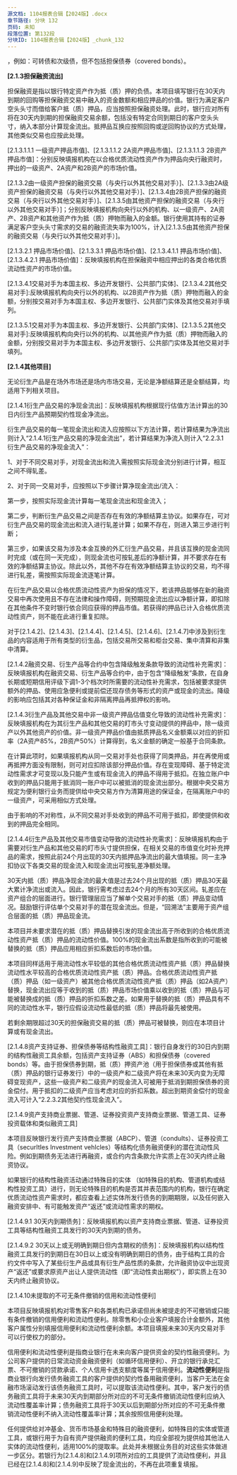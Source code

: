 ```yaml
---
源文档: 1104报表合辑【2024版】.docx
章节路径: 分块 132
页码: 未知
段落位置: 第132段
分块ID: 1104报表合辑【2024版】_chunk_132
---
```


，例如：可转债和次级债，但不包括担保债券（covered bonds）。

**[2.1.3担保融资流出]**

担保融资是指以银行特定资产作为抵（质）押的负债。本项目填写银行在30天内到期的回购等担保融资交易中融入的资金数额和相应押品的价值。银行为满足客户空头头寸而借给客户抵（质）押品，应当按照担保融资处理。此时，银行应对所有将在30天内到期的担保融资交易余额，包括没有特定合同到期日的客户空头头寸，纳入本部分计算现金流出。抵押品互换应按照回购或逆回购协议的方式处理，其他类似交易也应按此处理。

[2.1.3.1与央行进行的担保融资]:本项目反映填报机构从央行融入的担保资金。

[2.1.3.1.1 其中，以合格优质流动性资产为押品的融资]:反映填报机构以符合LCR合格优质流动性资产条件的资产为抵（质）押品从央行融入的资金。

[2.1.3.1.1.1 一级资产押品市值]、[2.1.3.1.1.2 2A资产押品市值]、[2.1.3.1.1.3 2B资产押品市值]：分别反映填报机构在以合格优质流动性资产作为押品向央行融资时，押出的一级资产、2A资产和2B资产的市场价值。

[2.1.3.2由一级资产担保的融资交易（与央行以外其他交易对手）]、[2.1.3.3由2A级资产担保的融资交易（与央行以外其他交易对手）]、[2.1.3.4由2B资产担保的融资交易（与央行以外其他交易对手）]、[2.1.3.5由其他资产担保的融资交易（与央行以外其他交易对手）]；分别反映填报机构向央行以外的机构、以一级资产、2A资产、2B资产和其他资产作为抵（质）押物而融入的金额。银行使用其持有的证券满足客户空头头寸需求的交易的融资流失率为100%，计入[2.1.3.5由其他资产担保的融资交易（与央行以外其他交易对手）]。

[2.1.3.2.1 押品市场价值]、[2.1.3.3.1 押品市场价值]、[2.1.3.4.1.1 押品市场价值]、[2.1.3.4.2.1 押品市场价值]：反映填报机构在担保融资中相应押出的各类合格优质流动性资产的市场价值。

[2.1.3.4.1交易对手为本国主权、多边开发银行、公共部门实体]、[2.1.3.4.2其他交易对手]:反映填报机构向央行以外的机构、以2B资产作为抵（质）押物而融入的金额，分别按交易对手为本国主权、多边开发银行、公共部门实体及其他交易对手填列。

[2.1.3.5.1交易对手为本国主权、多边开发银行、公共部门实体]、[2.1.3.5.2其他交易对手]:反映填报机构向央行以外的机构、以其他资产作为抵（质）押物而融入的金额，分别按交易对手为本国主权、多边开发银行、公共部门实体及其他交易对手填列。

**[2.1.4其他项目]**

无论衍生产品是在场外市场还是场内市场交易，无论是净额结算还是全额结算，均适用下列相关项目。

[2.1.4.1衍生产品交易的净现金流出]：反映填报机构根据现行估值方法计算出的30日内衍生产品预期契约性现金净流出。

衍生产品交易的每一笔现金流出和流入应按照以下方法计算，若计算结果为净流出则计入“2.1.4.1衍生产品交易的净现金流出”，若计算结果为净流入则计入“2.2.3.1衍生产品交易的净现金流入”：

1、对于不同交易对手，对现金流出和流入需按照实际现金流分别进行计算，相互之间不得轧差。

2、对于同一交易对手，应按照以下步骤计算净现金流出/流入：

第一步，按照实际现金流计算每一笔现金流出和现金流入；

第二步，判断衍生产品交易之间是否存在有效的净额结算主协议。如果存在，可对衍生产品交易的现金流出和流入进行轧差计算；如果不存在，则进入第三步进行判断；

第三步，如果该交易为涉及本金互换的外汇衍生产品交易，并且该互换的现金流同时完成（或在同一天完成），则现金流也可按轧差后的净额计算，并不要求存在有效的净额结算主协议。除此以外，其他不存在有效净额结算主协议的交易，均不得进行轧差，需按照实际现金流逐笔计算。

在衍生产品交易以合格优质流动性资产为担保的情况下，若该押品能够在新的融资交易中再次使用且不存在法律和操作障碍，则预期现金流出应以净额计算，即扣除在其他条件不变时银行依合同应获得的押品市值。若获得的押品已计入合格优质流动性资产，则不能在此进行重复扣除。

对于[2.1.4.2]、[2.1.4.3]、[2.1.4.4]、[2.1.4.5]、[2.1.4.6]、[2.1.4.7]中涉及到衍生品的内容适用于所有类型的衍生品，包括交易所交易和柜台交易、集中清算和非集中清算。

[2.1.4.2融资交易、衍生产品等合约中包含降级触发条款导致的流动性补充需求]：反映填报机构在融资交易、衍生产品等合约中，由于包含“降级触发”条款，在自身长期或短期信用评级下调1-3个档次时所需要的流动性补充需求，包括被要求提供额外的押品、使用应急便利或提前偿还现存债务等形式的资产或现金的流出。降级的影响应包括其对各种保证金和非隔离押品再抵押权的影响。

[2.1.4.3衍生产品及其他交易中非一级资产押品估值变化导致的流动性补充需求]：反映填报机构在为其衍生产品和其他交易的盯市头寸变动提供的押品中，除一级资产以外其他资产的价值。非一级资产押品价值由抵质押品名义金额乘以对应的折扣率（2A资产85%，2B资产50%）计算得到，名义金额的确定一般基于合同条款。

在计算此项时，如果填报机构从同一交易对手处也获得了同类押品，并在再使用或再抵押方面没有限制，则可对应扣除该部分押品价值。存在变现障碍、基于特定流动性需求才可变现以及只能产生或有现金流入的押品不得用于抵扣。在独立账户中收到的押品只能用于抵消同一账户中可以被抵消的现金流出部分。根据中央交易方规定为便利银行业务而提供给中央交易方作为清算用途的保证金，在隔离账户中的一级资产，可采用相似方式处理。

由于影响的不对称性，从不同交易对手处收到的押品不可用于抵扣，即使提供和收到的押品完全相同。

[2.1.4.4衍生产品及其他交易市值变动导致的流动性补充需求]：反映填报机构由于需要对衍生产品和其他交易的盯市头寸提供担保，在相关交易的市值变化时补充押品的需求，按照此前24个月出现的30天内抵押品净流出的最大值填报。同一主净扣协议下各类交易的现金流入和现金流出可按轧差净额处理。

30天内抵（质）押品净现金流的最大值是过去24个月出现的抵（质）押品30天最大累计净流出或流入。因此，银行需考虑过去24个月的所有30天区间。轧差应在资产组合的层面进行。银行管理层应当了解单个交易对手的抵（质）押品变动情况。鼓励银行评估单个交易对手的潜在现金流出。但是，“回溯法”主要用于资产组合层面的抵（质）押品现金流。

[2.1.4.5超额非隔离押品被收回导致的流动性补充需求]:反映由于交易对手交付给填报机构的押品超出了当前要求，根据合同能被交易对手收回的超额非隔离押品。

[2.1.4.6押品对外交付义务导致的流动性补充需求]: 反映交易对手尚未提出交付要求，但填报机构依据合同规定应该交付的押品。

[2.1.4.7合格优质流动性资产押品替换导致的流动性补充需求]:反映填报机构收到的合格非隔离优质流动性资产押品中，可在无需经填报机构同意的情况下被交易对手根据合同用非合格优质流动性资产加以替换的部分。只有可能被替换的合格优质流动性资产确实计入了银行的合格优质流动性资产储备，以非合格优质流动性资产替换抵（质）押品才计算现金流出。本项目不考虑因不满足操作性要求而未纳入银行合格优质流动性资产储备中的合格优质流动性资产的现金流出。

本项目并未要求潜在的抵（质）押品替换引发的现金流出高于所收到的合格优质流动性资产抵（质）押品的流动性价值。100%的现金流出系数是指所收到的可能被替换的抵（质）押品应用相应折扣系数后的市场价值。

本项目同样适用于用流动性水平较低的其他合格优质流动性资产抵（质）押品替换流动性水平较高的合格优质流动性资产抵（质）押品。合格优质流动性资产抵（质）押品（如一级资产）被其他合格优质流动性资产抵（质）押品（如2A资产）替换，现金流出应等于收到的抵（质）押品市场价值乘以收到的抵（质）押品与可能被替换成的抵（质）押品的折扣系数之差。如果用于替换的抵（质）押品具有不同的流动性水平，银行应假设流动性最低的抵（质）押品将最先被使用。

若剩余期限超过30天的担保融资交易的抵（质）押品可被替换，则应在本项目计算或有现金流出。

[2.1.4.8资产支持证券、担保债券等结构性融资工具]：银行自身发行的30日内到期的结构性融资工具余额，包括资产支持证券（ABS）和担保债券（covered bonds）等。由于担保债券到期，抵（质）押资产池（用于担保债券或其他有抵（质）押品的银行证券发行）中的一级资产和二级资产将在未来30天内变为无障碍变现资产，这些一级资产和二级资产的现金流入可被用于抵消到期担保债券的资金偿付。用于抵扣的二级资产应当考虑对应的折扣系数。超出到期资金偿付的现金流入可计入“2.2.3.2其他契约性现金流入”。

[2.1.4.9资产支持商业票据、管道、证券投资资产支持商业票据、管道工具、证券投资载体和类似融资工具]

本项目反映银行发行资产支持商业票据（ABCP）、管道（conduIts）、证券投资工具（securItIes Investment vehIcles）等结构化债务融资便利的潜在流动性风险。例如到期债务无法进行再融资，或合约内含条款允许实质上在30天内终止融资协议。

如果银行的结构性融资活动通过特殊目的实体 （如特殊目的机构、管道机构或结构性投资工具）进行，则无论特殊目的机构是否其并表范围内的机构，银行在确定优质流动性资产需求时，都应查看上述实体所发行债务的到期期限，以及任何嵌入融资安排中、有可能触发资产“返还”或流动性需求的期权。

[2.1.4.9.1 30天内到期债务]：反映填报机构以资产支持商业票据、管道、证券投资工具等结构性融资工具发行的30天内到期的债务。

[2.1.4.9.2 30天以上或无明确到期日但内含期权的债务]：反映填报机构以结构性融资工具发行的到期日在30日以上或没有明确到期日的债务，由于结构工具的合约文件中写入了某些衍生产品或具有衍生产品性质的条款，允许融资协议中出现资产“返还”或要求原资产出让人提供流动性（即“流动性卖出期权”），即实质上在30天内终止融资协议。

[2.1.4.10未提取的不可无条件撤销的信用和流动性便利]

本项目反映填报机构对零售客户和各类机构已承诺但尚未被提走的不可撤销或只能有条件撤销的信用便利和流动性便利。除零售和小企业客户填报合计金额外，其他客户属性分别填报信用便利和流动性便利余额。本项目填报未来30天内交易对手可以行使权力的部分。

信用便利和流动性便利是指商业银行在未来向客户提供资金的契约性融资便利。为公司客户提供的日常流动资金融资便利（如循环信用便利）、开立的银行承兑汇票、不可撤销的贷款承诺、个人信用卡透支额度等属于信用便利。**流动性便利**是指商业银行向发行债务融资工具的客户提供的契约性备用融资便利，当客户无法在金融市场滚动发行该债务融资工具时，可以提取该流动性便利。其中，客户发行的债务融资工具将于未来30天内到期部分所对应的不可无条件撤销流动性便利应纳入流动性覆盖率计算；债务融资工具将于30天以后到期部分所对应的不可无条件撤销流动性便利不纳入流动性覆盖率计算；其余按照信用便利处理。

任何提供给对冲基金、货币市场基金和特殊目的融资便利，如特殊目的实体或管道工具，或银行用于为自有资产提供融资的便利工具，均应全部视为提供给其他法人实体的流动性便利，适用100%的提取率。此处并未根据业务目的对这些实体做进一步区分。若银行为[2.1.4.8]和[2.1.4.9]项所对应的工具提供了流动性便利，并且已经在[2.1.4.8]和[2.1.4.9]中反映了现金流出的，不再在此项重复填报。